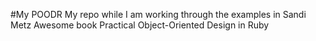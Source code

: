 
#My POODR
My repo while I am working through the examples in Sandi Metz Awesome book Practical Object-Oriented Design in Ruby
